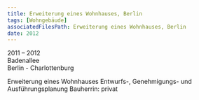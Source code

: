 ```yaml
---
title: Erweiterung eines Wohnhauses, Berlin
tags: [Wohngebäude]
associatedFilesPath: Erweiterung eines Wohnhauses, Berlin
date: 2012
---
```

2011 – 2012<br/>
Badenallee<br/>
Berlin - Charlottenburg 

Erweiterung eines Wohnhauses
Entwurfs-, Genehmigungs- und Ausführungsplanung
Bauherrin: privat
